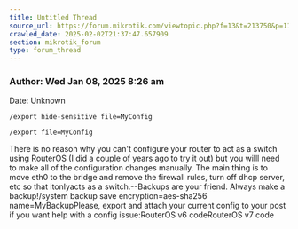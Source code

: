 ```yaml
---
title: Untitled Thread
source_url: https://forum.mikrotik.com/viewtopic.php?f=13&t=213750&p=1118084#p1118084
crawled_date: 2025-02-02T21:37:47.657909
section: mikrotik_forum
type: forum_thread
---
```


### Author: Wed Jan 08, 2025 8:26 am
Date: Unknown

```
/export hide-sensitive file=MyConfig
```

```
/export file=MyConfig
```

There is no reason why you can't configure your router to act as a switch using RouterOS (I did a couple of years ago to try it out) but you willl need to make all of the configuration changes manually. The main thing is to move eth0 to the bridge and remove the firewall rules, turn off dhcp server, etc so that itonlyacts as a switch.--Backups are your friend. Always make a backup!/system backup save encryption=aes-sha256 name=MyBackupPlease, export and attach your current config to your post if you want help with a config issue:RouterOS v6 codeRouterOS v7 code

